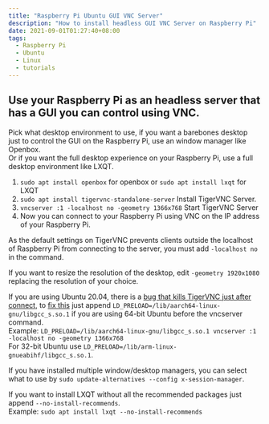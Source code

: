 ```yaml
---
title: "Raspberry Pi Ubuntu GUI VNC Server"
description: "How to install headless GUI VNC Server on Raspberry Pi"
date: 2021-09-01T01:27:40+08:00
tags:
  - Raspberry Pi
  - Ubuntu
  - Linux
  - tutorials
---
```

## Use your Raspberry Pi as an headless server that has a GUI you can control using VNC.

Pick what desktop environment to use, if you want a barebones desktop just to control the GUI on the Raspberry Pi, use an window manager like Openbox.\
Or if you want the full desktop experience on your Raspberry Pi, use a full desktop environment like LXQT.

1. `sudo apt install openbox` for openbox or `sudo apt install lxqt` for LXQT
2. `sudo apt install tigervnc-standalone-server` Install TigerVNC Server.
3. `vncserver :1 -localhost no -geometry 1366x768` Start TigerVNC Server
4. Now you can connect to your Raspberry Pi using VNC on the IP address of your Raspberry Pi.

As the default settings on TigerVNC prevents clients outside the localhost of Raspberry Pi from connecting to the server, you must add `-localhost no` in the command.

If you want to resize the resolution of the desktop, edit `-geometry 1920x1080` replacing the resolution of your choice.

If you are using Ubuntu 20.04, there is a [bug that kills TigerVNC just after connect](https://github.com/TigerVNC/tigervnc/issues/800), to [fix this](https://github.com/TigerVNC/tigervnc/issues/800#issuecomment-565669421) just append `LD_PRELOAD=/lib/aarch64-linux-gnu/libgcc_s.so.1` if you are using 64-bit Ubuntu before the vncserver command.\
Example: `LD_PRELOAD=/lib/aarch64-linux-gnu/libgcc_s.so.1 vncserver :1 -localhost no -geometry 1366x768`\
For 32-bit Ubuntu use `LD_PRELOAD=/lib/arm-linux-gnueabihf/libgcc_s.so.1`.

If you have installed multiple window/desktop managers, you can select what to use by `sudo update-alternatives --config x-session-manager`.

If you want to install LXQT without all the recommended packages just append `--no-install-recommends`.\
Example: `sudo apt install lxqt --no-install-recommends`